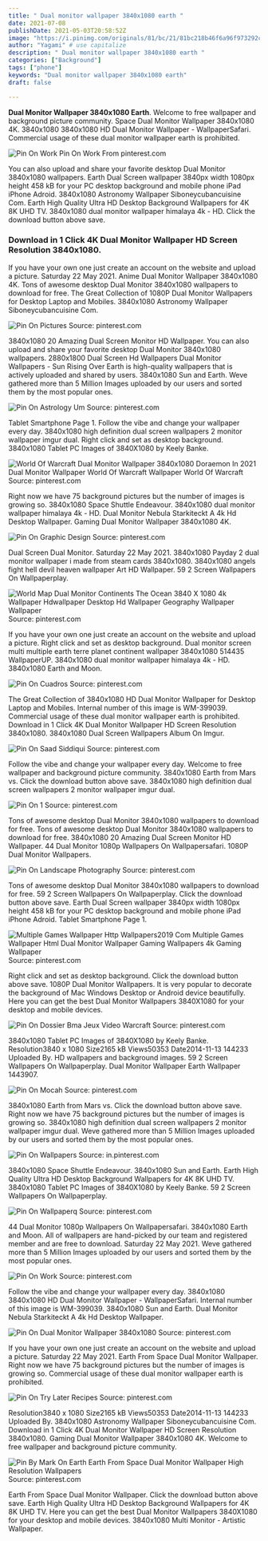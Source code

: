 ```yaml
---
title: " Dual monitor wallpaper 3840x1080 earth "
date: 2021-07-08
publishDate: 2021-05-03T20:58:52Z
image: "https://i.pinimg.com/originals/81/bc/21/81bc218b46f6a96f973292c9fd521238.jpg"
author: "Yagami" # use capitalize
description: " Dual monitor wallpaper 3840x1080 earth "
categories: ["Background"]
tags: ["phone"]
keywords: "Dual monitor wallpaper 3840x1080 earth"
draft: false

---
```



**Dual Monitor Wallpaper 3840x1080 Earth**. Welcome to free wallpaper and background picture community. Space Dual Monitor Wallpaper 3840x1080 4K. 3840x1080 3840x1080 HD Dual Monitor Wallpaper - WallpaperSafari. Commercial usage of these dual monitor wallpaper earth is prohibited.

![Pin On Work](https://i.pinimg.com/originals/5a/2d/e0/5a2de0ac3804e4e1e7cd4b1f2cb7ebb6.jpg "Pin On Work")
Pin On Work From pinterest.com


You can also upload and share your favorite desktop Dual Monitor 3840x1080 wallpapers. Earth Dual Screen wallpaper 3840px width 1080px height 458 kB for your PC desktop background and mobile phone iPad iPhone Adroid. 3840x1080 Astronomy Wallpaper Siboneycubancuisine Com. Earth High Quality Ultra HD Desktop Background Wallpapers for 4K 8K UHD TV. 3840x1080 dual monitor wallpaper himalaya 4k - HD. Click the download button above save.

### Download in 1 Click 4K Dual Monitor Wallpaper HD Screen Resolution 3840x1080.

If you have your own one just create an account on the website and upload a picture. Saturday 22 May 2021. Anime Dual Monitor Wallpaper 3840x1080 4K. Tons of awesome desktop Dual Monitor 3840x1080 wallpapers to download for free. The Great Collection of 1080P Dual Monitor Wallpapers for Desktop Laptop and Mobiles. 3840x1080 Astronomy Wallpaper Siboneycubancuisine Com.


![Pin On Pictures](https://i.pinimg.com/originals/0e/7f/28/0e7f28de1e3491964f91e0e118170de0.jpg "Pin On Pictures")
Source: pinterest.com

3840x1080 20 Amazing Dual Screen Monitor HD Wallpaper. You can also upload and share your favorite desktop Dual Monitor 3840x1080 wallpapers. 2880x1800 Dual Screen Hd Wallpapers Dual Monitor Wallpapers - Sun Rising Over Earth is high-quality wallpapers that is actively uploaded and shared by users. 3840x1080 Sun and Earth. Weve gathered more than 5 Million Images uploaded by our users and sorted them by the most popular ones.

![Pin On Astrology Um](https://i.pinimg.com/originals/b4/3b/6f/b43b6f72d903694d5d3df316b145247c.jpg "Pin On Astrology Um")
Source: pinterest.com

Tablet Smartphone Page 1. Follow the vibe and change your wallpaper every day. 3840x1080 high definition dual screen wallpapers 2 monitor wallpaper imgur dual. Right click and set as desktop background. 3840x1080 Tablet PC Images of 3840X1080 by Keely Banke.

![World Of Warcraft Dual Monitor Wallpaper 3840x1080 Doraemon In 2021 Dual Monitor Wallpaper World Of Warcraft Wallpaper World Of Warcraft](https://i.pinimg.com/600x315/f1/89/21/f18921033953f54d16b4bf824deadeab.jpg "World Of Warcraft Dual Monitor Wallpaper 3840x1080 Doraemon In 2021 Dual Monitor Wallpaper World Of Warcraft Wallpaper World Of Warcraft")
Source: pinterest.com

Right now we have 75 background pictures but the number of images is growing so. 3840x1080 Space Shuttle Endeavour. 3840x1080 dual monitor wallpaper himalaya 4k - HD. Dual Monitor Nebula Starkiteckt A 4k Hd Desktop Wallpaper. Gaming Dual Monitor Wallpaper 3840x1080 4K.

![Pin On Graphic Design](https://i.pinimg.com/originals/8d/e1/d3/8de1d3e939e71d2c04da8cc58d92cd35.jpg "Pin On Graphic Design")
Source: pinterest.com

Dual Screen Dual Monitor. Saturday 22 May 2021. 3840x1080 Payday 2 dual monitor wallpaper i made from steam cards 3840x1080. 3840x1080 angels fight hell devil heaven wallpaper Art HD Wallpaper. 59 2 Screen Wallpapers On Wallpaperplay.

![World Map Dual Monitor Continents The Ocean 3840 X 1080 4k Wallpaper Hdwallpaper Desktop Hd Wallpaper Geography Wallpaper Wallpaper](https://i.pinimg.com/originals/9d/84/d3/9d84d3dc5c26956baa2751789373bb4e.jpg "World Map Dual Monitor Continents The Ocean 3840 X 1080 4k Wallpaper Hdwallpaper Desktop Hd Wallpaper Geography Wallpaper Wallpaper")
Source: pinterest.com

If you have your own one just create an account on the website and upload a picture. Right click and set as desktop background. Dual monitor screen multi multiple earth terre planet continent wallpaper 3840x1080 514435 WallpaperUP. 3840x1080 dual monitor wallpaper himalaya 4k - HD. 3840x1080 Earth and Moon.

![Pin On Cuadros](https://i.pinimg.com/originals/97/c2/53/97c2538836254e33c54445b858833048.jpg "Pin On Cuadros")
Source: pinterest.com

The Great Collection of 3840x1080 HD Dual Monitor Wallpaper for Desktop Laptop and Mobiles. Internal number of this image is WM-399039. Commercial usage of these dual monitor wallpaper earth is prohibited. Download in 1 Click 4K Dual Monitor Wallpaper HD Screen Resolution 3840x1080. 3840x1080 Dual Screen Wallpapers Album On Imgur.

![Pin On Saad Siddiqui](https://i.pinimg.com/originals/ca/bd/2e/cabd2e835fc68141c5f9d7a8df3ca82c.jpg "Pin On Saad Siddiqui")
Source: pinterest.com

Follow the vibe and change your wallpaper every day. Welcome to free wallpaper and background picture community. 3840x1080 Earth from Mars vs. Click the download button above save. 3840x1080 high definition dual screen wallpapers 2 monitor wallpaper imgur dual.

![Pin On 1](https://i.pinimg.com/originals/04/9f/05/049f05893e7f3fa056eaffebfa985ac7.jpg "Pin On 1")
Source: pinterest.com

Tons of awesome desktop Dual Monitor 3840x1080 wallpapers to download for free. Tons of awesome desktop Dual Monitor 3840x1080 wallpapers to download for free. 3840x1080 20 Amazing Dual Screen Monitor HD Wallpaper. 44 Dual Monitor 1080p Wallpapers On Wallpapersafari. 1080P Dual Monitor Wallpapers.

![Pin On Landscape Photography](https://i.pinimg.com/originals/ae/1b/26/ae1b2698945afabb49e2cde9f7bbc974.jpg "Pin On Landscape Photography")
Source: pinterest.com

Tons of awesome desktop Dual Monitor 3840x1080 wallpapers to download for free. 59 2 Screen Wallpapers On Wallpaperplay. Click the download button above save. Earth Dual Screen wallpaper 3840px width 1080px height 458 kB for your PC desktop background and mobile phone iPad iPhone Adroid. Tablet Smartphone Page 1.

![Multiple Games Wallpaper Http Wallpapers2019 Com Multiple Games Wallpaper Html Dual Monitor Wallpaper Gaming Wallpapers 4k Gaming Wallpaper](https://i.pinimg.com/originals/40/32/c7/4032c7a75f2665ec1ff6ee026087dbc1.jpg "Multiple Games Wallpaper Http Wallpapers2019 Com Multiple Games Wallpaper Html Dual Monitor Wallpaper Gaming Wallpapers 4k Gaming Wallpaper")
Source: pinterest.com

Right click and set as desktop background. Click the download button above save. 1080P Dual Monitor Wallpapers. It is very popular to decorate the background of Mac Windows Desktop or Android device beautifully. Here you can get the best Dual Monitor Wallpapers 3840X1080 for your desktop and mobile devices.

![Pin On Dossier Bma Jeux Video Warcraft](https://i.pinimg.com/originals/ba/0e/39/ba0e3904d4fe88cc52a2ba51c395ec50.jpg "Pin On Dossier Bma Jeux Video Warcraft")
Source: pinterest.com

3840x1080 Tablet PC Images of 3840X1080 by Keely Banke. Resolution3840 x 1080 Size2165 kB Views50353 Date2014-11-13 144233 Uploaded By. HD wallpapers and background images. 59 2 Screen Wallpapers On Wallpaperplay. Dual Monitor Wallpaper Earth Wallpaper 1443907.

![Pin On Mocah](https://i.pinimg.com/originals/5f/67/a9/5f67a930986ad14faf4fe4b43f352145.jpg "Pin On Mocah")
Source: pinterest.com

3840x1080 Earth from Mars vs. Click the download button above save. Right now we have 75 background pictures but the number of images is growing so. 3840x1080 high definition dual screen wallpapers 2 monitor wallpaper imgur dual. Weve gathered more than 5 Million Images uploaded by our users and sorted them by the most popular ones.

![Pin On Wallpapers](https://i.pinimg.com/originals/51/83/05/518305857089c13ab6b2907d83288255.jpg "Pin On Wallpapers")
Source: in.pinterest.com

3840x1080 Space Shuttle Endeavour. 3840x1080 Sun and Earth. Earth High Quality Ultra HD Desktop Background Wallpapers for 4K 8K UHD TV. 3840x1080 Tablet PC Images of 3840X1080 by Keely Banke. 59 2 Screen Wallpapers On Wallpaperplay.

![Pin On Wallpaperq](https://i.pinimg.com/originals/55/f5/ff/55f5ff8a3236415d9a8f65cca64fbe59.jpg "Pin On Wallpaperq")
Source: pinterest.com

44 Dual Monitor 1080p Wallpapers On Wallpapersafari. 3840x1080 Earth and Moon. All of wallpapers are hand-picked by our team and registered member and are free to download. Saturday 22 May 2021. Weve gathered more than 5 Million Images uploaded by our users and sorted them by the most popular ones.

![Pin On Work](https://i.pinimg.com/originals/5a/2d/e0/5a2de0ac3804e4e1e7cd4b1f2cb7ebb6.jpg "Pin On Work")
Source: pinterest.com

Follow the vibe and change your wallpaper every day. 3840x1080 3840x1080 HD Dual Monitor Wallpaper - WallpaperSafari. Internal number of this image is WM-399039. 3840x1080 Sun and Earth. Dual Monitor Nebula Starkiteckt A 4k Hd Desktop Wallpaper.

![Pin On Dual Monitor Wallpaper 3840x1080](https://i.pinimg.com/originals/9d/7a/b7/9d7ab721056534b420c1c2617d96adf5.jpg "Pin On Dual Monitor Wallpaper 3840x1080")
Source: pinterest.com

If you have your own one just create an account on the website and upload a picture. Saturday 22 May 2021. Earth From Space Dual Monitor Wallpaper. Right now we have 75 background pictures but the number of images is growing so. Commercial usage of these dual monitor wallpaper earth is prohibited.

![Pin On Try Later Recipes](https://i.pinimg.com/originals/36/21/ae/3621ae005b4a2ef014e1ef832ce97e3e.jpg "Pin On Try Later Recipes")
Source: pinterest.com

Resolution3840 x 1080 Size2165 kB Views50353 Date2014-11-13 144233 Uploaded By. 3840x1080 Astronomy Wallpaper Siboneycubancuisine Com. Download in 1 Click 4K Dual Monitor Wallpaper HD Screen Resolution 3840x1080. Gaming Dual Monitor Wallpaper 3840x1080 4K. Welcome to free wallpaper and background picture community.

![Pin By Mark On Earth Earth From Space Dual Monitor Wallpaper High Resolution Wallpapers](https://i.pinimg.com/originals/81/bc/21/81bc218b46f6a96f973292c9fd521238.jpg "Pin By Mark On Earth Earth From Space Dual Monitor Wallpaper High Resolution Wallpapers")
Source: pinterest.com

Earth From Space Dual Monitor Wallpaper. Click the download button above save. Earth High Quality Ultra HD Desktop Background Wallpapers for 4K 8K UHD TV. Here you can get the best Dual Monitor Wallpapers 3840X1080 for your desktop and mobile devices. 3840x1080 Multi Monitor - Artistic Wallpaper.

